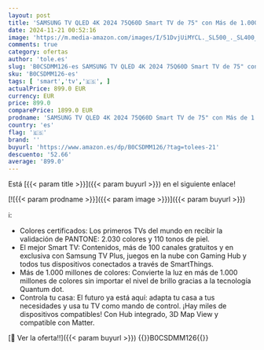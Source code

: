 ```yaml
---
layout: post
title: 'SAMSUNG TV QLED 4K 2024 75Q60D Smart TV de 75" con Más de 1.000 Millones de Colores  Colores certificados  el Mejor Smart TV y controla tu casa con SmartThings'
date: 2024-11-21 00:52:16
image: 'https://m.media-amazon.com/images/I/51DvjUiMYCL._SL500_._SL400_.jpg'
comments: true
category: ofertas
author: 'tole.es'
slug: 'B0CSDMM126-es SAMSUNG TV QLED 4K 2024 75Q60D Smart TV de 75" con Más de...'
sku: 'B0CSDMM126-es'
tags: [ 'smart','tv','🇪🇸', ]
actualPrice: 899.0 EUR
currency: EUR
price: 899.0
comparePrice: 1899.0 EUR
prodname: 'SAMSUNG TV QLED 4K 2024 75Q60D Smart TV de 75" con Más de 1.000 Millones de Colores  Colores certificados  el Mejor Smart TV y controla tu casa con SmartThings'
country: 'es'
flag: '🇪🇸'
brand: ''
buyurl: 'https://www.amazon.es/dp/B0CSDMM126/?tag=tolees-21'
descuento: '52.66'
average: '899.0'
---
```


Está [{{< param title >}}]({{< param buyurl >}}) en el siguiente enlace!

[![{{< param prodname >}}]({{< param image >}})]({{< param buyurl >}})

ℹ️:

- Colores certificados: Los primeros TVs del mundo en recibir la validación de PANTONE: 2.030 colores y 110 tonos de piel.
- El mejor Smart TV: Contenidos, más de 100 canales gratuitos y en exclusiva con Samsung TV Plus, juegos en la nube con Gaming Hub y todos tus dispositivos conectados a través de SmartThings.
- Más de 1.000 millones de colores: Convierte la luz en más de 1.000 millones de colores sin importar el nivel de brillo gracias a la tecnología Quantum dot.
- Controla tu casa: El futuro ya está aquí: adapta tu casa a tus necesidades y usa tu TV como mando de control. ¡Hay miles de dispositivos compatibles! Con Hub integrado, 3D Map View y compatible con Matter.

[🛒 Ver la oferta!!]({{< param buyurl >}})
{{<world>}}B0CSDMM126{{</world>}}
